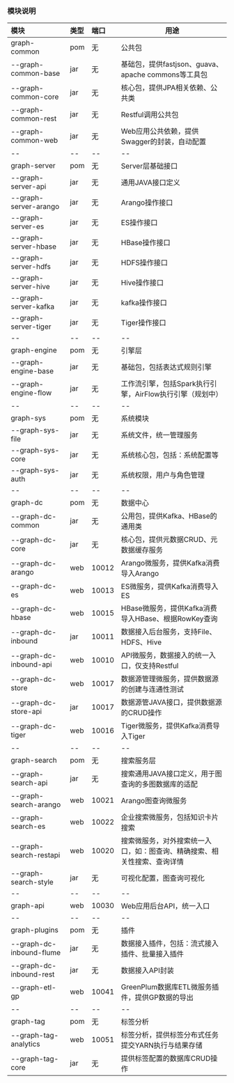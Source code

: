 ### 模块说明

|模块|类型|端口|用途|
|:-----|:-----|:-----|------------------------------------- |
|graph-common |pom  |无    |公共包 |
|--graph-common-base |jar  |无    |基础包，提供fastjson、guava、apache commons等工具包 |
|--graph-common-core |jar  |无    |核心包，提供JPA相关依赖、公共类 |
|--graph-common-rest |jar  |无    |Restful调用公共包 |
|--graph-common-web |jar  |无    |Web应用公共依赖，提供Swagger的封装，自动配置 |
|--|--|--|--|
|graph-server |pom  |无    |Server层基础接口 |
|--graph-server-api |jar  |无    |通用JAVA接口定义 |
|--graph-server-arango |jar  |无    |Arango操作接口 |
|--graph-server-es |jar  |无    |ES操作接口 |
|--graph-server-hbase |jar  |无    |HBase操作接口 |
|--graph-server-hdfs |jar  |无    |HDFS操作接口 |
|--graph-server-hive |jar  |无    |Hive操作接口 |
|--graph-server-kafka |jar  |无    |kafka操作接口 |
|--graph-server-tiger |jar  |无    |Tiger操作接口 |
|--|--|--|--|
|graph-engine |pom  |无    |引擎层 |
|--graph-engine-base |jar  |无    |基础包，包括表达式规则引擎 |
|--graph-engine-flow |jar  |无    |工作流引擎，包括Spark执行引擎，AirFlow执行引擎（规划中） |
|--|--|--|--|
|graph-sys |pom  |无    |系统模块 |
|--graph-sys-file |jar  |无    |系统文件，统一管理服务 |
|--graph-sys-core |jar  |无    |系统核心包，包括：系统配置等 |
|--graph-sys-auth |jar  |无    |系统权限，用户与角色管理 |
|--|--|--|--|
|graph-dc |pom   |无   |数据中心 |
|--graph-dc-common |jar  |无    |公用包，提供Kafka、HBase的通用类 |
|--graph-dc-core |jar  |无    |核心包，提供元数据CRUD、元数据缓存服务 |
|--graph-dc-arango |web  |10012    |Arango微服务，提供Kafka消费导入Arango |
|--graph-dc-es |web  |10013    |ES微服务，提供Kafka消费导入ES |
|--graph-dc-hbase |web  |10015    |HBase微服务，提供Kafka消费导入HBase、根据RowKey查询 |
|--graph-dc-inbound |jar  |10011    |数据接入后台服务，支持File、HDFS、Hive |
|--graph-dc-inbound-api |web  |10010    |API微服务，数据接入的统一入口，仅支持Restful |
|--graph-dc-store |web  |10017    |数据源管理微服务，提供数据源的创建与连通性测试 |
|--graph-dc-store-api |jar  |10017    |数据源管JAVA接口，提供数据源的CRUD操作 |
|--graph-dc-tiger |web  |10016    |Tiger微服务，提供Kafka消费导入Tiger |
|--|--|--|--|
|graph-search |pom   |无   |搜索服务层 |
|--graph-search-api |jar  |无    |搜索通用JAVA接口定义，用于图查询的多图数据库的适配 |
|--graph-search-arango |web  |10021    |Arango图查询微服务 |
|--graph-search-es |web  |10022    |企业搜索微服务，包括知识卡片搜索 |
|--graph-search-restapi |web  |10020    |搜索微服务，对外搜索统一入口，如：图查询、精确搜索、相关性搜索、查询详情 |
|--graph-search-style |jar  |无    |可视化配置，图查询可视化 |
|--|--|--|--|
|graph-api |web   |10030   |Web应用后台API，统一入口 |
|--|--|--|--|
|graph-plugins |pom   |无   |插件 |
|--graph-dc-inbound-flume |jar  |无    |数据接入插件，包括：流式接入插件、批量接入插件 |
|--graph-dc-inbound-rest |jar  |无    |数据接入API封装 |
|--graph-etl-gp |web  |10041    |GreenPlum数据库ETL微服务插件，提供GP数据的导出 |
|--|--|--|--|
|graph-tag |pom   |无   |标签分析 |
|--graph-tag-analytics |web  |10051    |标签分析，提供标签分布式任务提交YARN执行与结果存储 |
|--graph-tag-core |jar  |无    |提供标签配置的数据库CRUD操作 |
